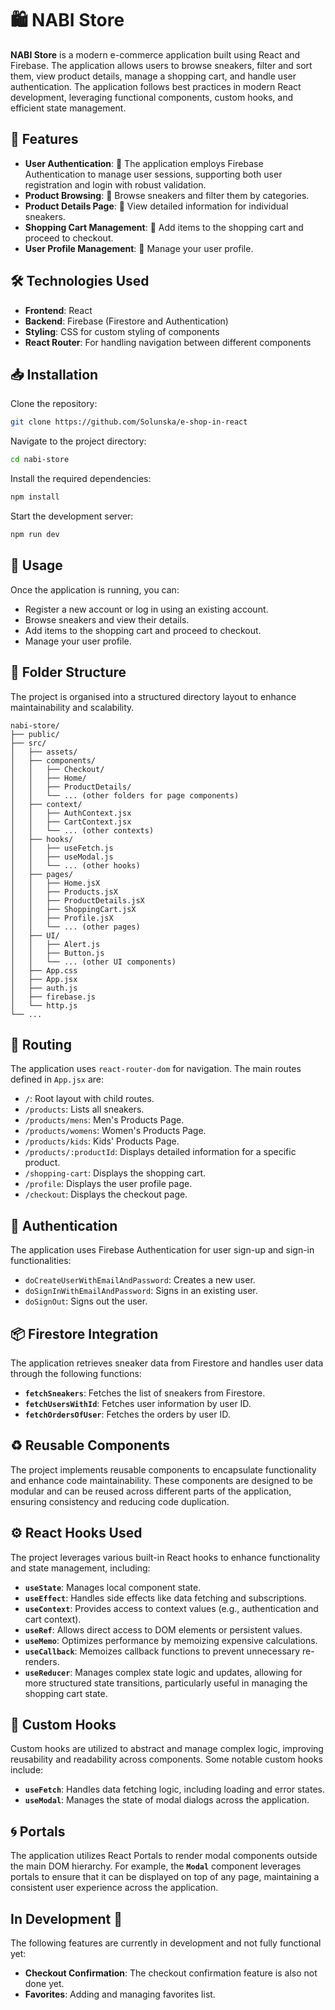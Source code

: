 # 🛍️ NABI Store
**NABI Store** is a modern e-commerce application built using React and Firebase. The application allows users to browse sneakers, filter and sort them, view product details, manage a shopping cart, and handle user authentication.
The application follows best practices in modern React development, leveraging functional components, custom hooks, and efficient state management.

## 🌟 Features
- **User Authentication**: 🔑 The application employs Firebase Authentication to manage user sessions, supporting both user registration and login with robust validation.
- **Product Browsing**: 👟 Browse sneakers and filter them by categories.
- **Product Details Page**: 📄 View detailed information for individual sneakers.
- **Shopping Cart Management**: 🛒 Add items to the shopping cart and proceed to checkout.
- **User Profile Management**: 👤 Manage your user profile.

## 🛠️ Technologies Used
- **Frontend**: React
- **Backend**: Firebase (Firestore and Authentication)
- **Styling**: CSS for custom styling of components
- **React Router**: For handling navigation between different components

## 📥 Installation
Clone the repository:
```bash
git clone https://github.com/Solunska/e-shop-in-react
```
Navigate to the project directory:
```bash
cd nabi-store
```
Install the required dependencies:
```bash
npm install
```
Start the development server:
```bash
npm run dev
```

## 🚀 Usage

Once the application is running, you can:

- Register a new account or log in using an existing account.
- Browse sneakers and view their details.
- Add items to the shopping cart and proceed to checkout.
- Manage your user profile.

## 📂 Folder Structure
The project is organised into a structured directory layout to enhance maintainability and scalability. 
```
nabi-store/
├── public/
├── src/
│   ├── assets/
│   ├── components/
│   │   ├── Checkout/
│   │   ├── Home/
│   │   ├── ProductDetails/
│   │   └── ... (other folders for page components)
│   ├── context/
│   │   ├── AuthContext.jsx
│   │   ├── CartContext.jsx
│   │   └── ... (other contexts)
│   ├── hooks/
│   │   ├── useFetch.js
│   │   ├── useModal.js
│   │   └── ... (other hooks)
│   ├── pages/
│   │   ├── Home.jsX
│   │   ├── Products.jsX
│   │   ├── ProductDetails.jsX
│   │   ├── ShoppingCart.jsX
│   │   ├── Profile.jsX
│   │   └── ... (other pages)
│   ├── UI/
│   │   ├── Alert.js
│   │   ├── Button.js
│   │   └── ... (other UI components)
│   ├── App.css
│   ├── App.jsx
│   ├── auth.js
│   ├── firebase.js
│   └── http.js
└── ...
```

## 🔗 Routing
The application uses `react-router-dom` for navigation. The main routes defined in `App.jsx` are:

- `/`: Root layout with child routes.
- `/products`: Lists all sneakers.
- `/products/mens`: Men's Products Page.
- `/products/womens`: Women's Products Page.
- `/products/kids`: Kids' Products Page.
- `/products/:productId`: Displays detailed information for a specific product.
- `/shopping-cart`: Displays the shopping cart.
- `/profile`: Displays the user profile page.
- `/checkout`: Displays the checkout page.

## 🔐 Authentication
The application uses Firebase Authentication for user sign-up and sign-in functionalities:

- `doCreateUserWithEmailAndPassword`: Creates a new user.
- `doSignInWithEmailAndPassword`: Signs in an existing user.
- `doSignOut`: Signs out the user.

## 📦 Firestore Integration
The application retrieves sneaker data from Firestore and handles user data through the following functions:

- **`fetchSneakers`**: Fetches the list of sneakers from Firestore.
- **`fetchUsersWithId`**: Fetches user information by user ID.
- **`fetchOrdersOfUser`**: Fetches the orders by user ID.

## ♻️ Reusable Components
The project implements reusable components to encapsulate functionality and enhance code maintainability. These components are designed to be modular and can be reused across different parts of the application, ensuring consistency and reducing code duplication.

## ⚙️ React Hooks Used
The project leverages various built-in React hooks to enhance functionality and state management, including:
- **`useState`**: Manages local component state.
- **`useEffect`**: Handles side effects like data fetching and subscriptions.
- **`useContext`**: Provides access to context values (e.g., authentication and cart context).
- **`useRef`**: Allows direct access to DOM elements or persistent values.
- **`useMemo`**: Optimizes performance by memoizing expensive calculations.
- **`useCallback`**: Memoizes callback functions to prevent unnecessary re-renders.
- **`useReducer`**: Manages complex state logic and updates, allowing for more structured state transitions, particularly useful in managing the shopping cart state.

## 🔧 Custom Hooks
Custom hooks are utilized to abstract and manage complex logic, improving reusability and readability across components. Some notable custom hooks include:

- **`useFetch`**: Handles data fetching logic, including loading and error states.
- **`useModal`**: Manages the state of modal dialogs across the application.

## 🌀 Portals
The application utilizes React Portals to render modal components outside the main DOM hierarchy. For example, the **`Modal`** component leverages portals to ensure that it can be displayed on top of any page, maintaining a consistent user experience across the application.

## In Development 🚧

The following features are currently in development and not fully functional yet:

- **Checkout Confirmation**: The checkout confirmation feature is also not done yet.
- **Favorites**: Adding and managing favorites list.
